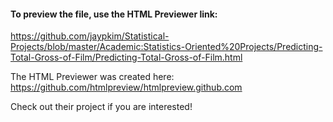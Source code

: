 #### To preview the file, use the HTML Previewer link:
https://github.com/jaypkim/Statistical-Projects/blob/master/Academic:Statistics-Oriented%20Projects/Predicting-Total-Gross-of-Film/Predicting-Total-Gross-of-Film.html

The HTML Previewer was created here: https://github.com/htmlpreview/htmlpreview.github.com

Check out their project if you are interested!
